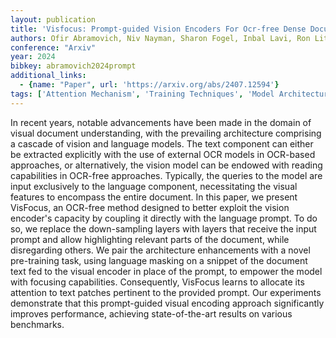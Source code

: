 ```yaml
---
layout: publication
title: 'Visfocus: Prompt-guided Vision Encoders For Ocr-free Dense Document Understanding'
authors: Ofir Abramovich, Niv Nayman, Sharon Fogel, Inbal Lavi, Ron Litman, Shahar Tsiper, Royee Tichauer, Srikar Appalaraju, Shai Mazor, R. Manmatha
conference: "Arxiv"
year: 2024
bibkey: abramovich2024prompt
additional_links:
  - {name: "Paper", url: 'https://arxiv.org/abs/2407.12594'}
tags: ['Attention Mechanism', 'Training Techniques', 'Model Architecture', 'Prompting', 'Pre-Training']
---
```

In recent years, notable advancements have been made in the domain of visual
document understanding, with the prevailing architecture comprising a cascade
of vision and language models. The text component can either be extracted
explicitly with the use of external OCR models in OCR-based approaches, or
alternatively, the vision model can be endowed with reading capabilities in
OCR-free approaches. Typically, the queries to the model are input exclusively
to the language component, necessitating the visual features to encompass the
entire document. In this paper, we present VisFocus, an OCR-free method
designed to better exploit the vision encoder's capacity by coupling it
directly with the language prompt. To do so, we replace the down-sampling
layers with layers that receive the input prompt and allow highlighting
relevant parts of the document, while disregarding others. We pair the
architecture enhancements with a novel pre-training task, using language
masking on a snippet of the document text fed to the visual encoder in place of
the prompt, to empower the model with focusing capabilities. Consequently,
VisFocus learns to allocate its attention to text patches pertinent to the
provided prompt. Our experiments demonstrate that this prompt-guided visual
encoding approach significantly improves performance, achieving
state-of-the-art results on various benchmarks.
